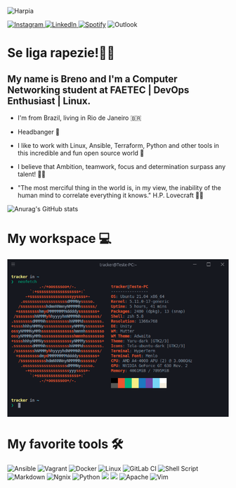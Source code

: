 ![Harpia](https://i.pinimg.com/564x/b6/4f/d7/b64fd741c538b1896f89efe02475354a.jpg)

[![Instagram](https://camo.githubusercontent.com/5c3f3164b340475c38f1ec3d8c6d0c6e8656fbccac25d06cfb86477079b88638/68747470733a2f2f696d672e736869656c64732e696f2f62616467652f696e7374616772616d2d2532334534343035462e7376673f267374796c653d666f722d7468652d6261646765266c6f676f3d696e7374616772616d266c6f676f436f6c6f723d7768697465) ](https://www.instagram.com/brenfern_/)
[ ![LinkedIn](https://camo.githubusercontent.com/a493f6833f99fb3c85788d6d9305e6b7a42b838e5ee5d138fd9a8214a7e77472/68747470733a2f2f696d672e736869656c64732e696f2f62616467652f6c696e6b6564696e2d2532333030373742352e7376673f267374796c653d666f722d7468652d6261646765266c6f676f3d6c696e6b6564696e266c6f676f436f6c6f723d7768697465) ](https://www.linkedin.com/in/brenfern/)
[ ![Spotify](https://camo.githubusercontent.com/c66a3368b0d8d1f0e10521fb1be14fc0b500d095d9e0479fa0f63aecfda2e63f/68747470733a2f2f696d672e736869656c64732e696f2f62616467652f73706f746966792d2532333145443736302e7376673f267374796c653d666f722d7468652d6261646765266c6f676f3d73706f74696679266c6f676f436f6c6f723d7768697465)](https://open.spotify.com/user/222yykjac3xf7rjrbw4koa7fy?si=cd60428fab304249)
![Outlook](https://img.shields.io/badge/BrenFernCast@outlook.com-0078D4?style=for-the-badge&logo=microsoft-outlook&logoColor=white)

# **Se liga rapezie!🙅‍♂️**

## My name is Breno and I'm a Computer Networking student at FAETEC | DevOps Enthusiast | Linux.

- I'm from Brazil, living in Rio de Janeiro 🇧🇷

- Headbanger 🖤

- I like to work with Linux, Ansible, Terraform, Python and other tools in this incredible and fun open source world 🔌

- I believe that Ambition, teamwork, focus and determination surpass any talent! 🤝🏾
- "The most merciful thing in the world is, in my view, the inability of the human mind to correlate everything it knows." H.P. Lovecraft 🐙🦑

![Anurag's GitHub stats](https://github-readme-stats.vercel.app/api?username=BrenFern&theme=synthwave&show_icons=true)

# **My workspace 💻**

![print2](print2.png)

# **My favorite tools 🛠️**

![Ansible](https://img.shields.io/badge/ansible-%231A1918.svg?style=for-the-badge&logo=ansible&logoColor=white)
![Vagrant](https://img.shields.io/badge/vagrant-%231563FF.svg?style=for-the-badge&logo=vagrant&logoColor=white)
![Docker](https://img.shields.io/badge/docker-%230db7ed.svg?style=for-the-badge&logo=docker&logoColor=white)
![Linux](https://img.shields.io/badge/Linux-FCC624?style=for-the-badge&logo=linux&logoColor=black)
![GitLab CI](https://img.shields.io/badge/GitLabCI-%23181717.svg?style=for-the-badge&logo=gitlab&logoColor=white)
![Shell Script](https://img.shields.io/badge/shell_script-%23121011.svg?style=for-the-badge&logo=gnu-bash&logoColor=white)
![Markdown](https://img.shields.io/badge/markdown-%23000000.svg?style=for-the-badge&logo=markdown&logoColor=white)
![Ngnix](https://img.shields.io/badge/Nginx-009639?style=for-the-badge&logo=nginx&logoColor=white)
![Python](https://img.shields.io/badge/Python-3776AB?style=for-the-badge&logo=python&logoColor=white)
![](https://img.shields.io/badge/Visual_Studio_Code-0078D4?style=for-the-badge&logo=visual%20studio%20code&logoColor=white)
![](https://img.shields.io/badge/MariaDB-003545?style=for-the-badge&logo=mariadb&logoColor=white)
![Apache](https://img.shields.io/badge/apache-%23D42029.svg?style=for-the-badge&logo=apache&logoColor=white)
![Vim](https://img.shields.io/badge/VIM-%2311AB00.svg?style=for-the-badge&logo=vim&logoColor=white)
